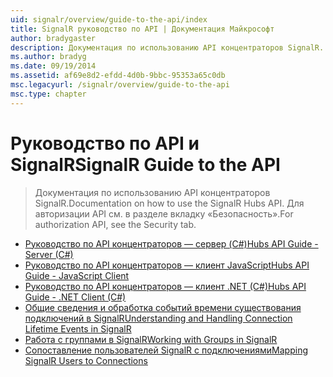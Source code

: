```yaml
---
uid: signalr/overview/guide-to-the-api/index
title: SignalR руководство по API | Документация Майкрософт
author: bradygaster
description: Документация по использованию API концентраторов SignalR. Для авторизации API см. в разделе вкладку «Безопасность».
ms.author: bradyg
ms.date: 09/19/2014
ms.assetid: af69e8d2-efdd-4d0b-9bbc-95353a65c0db
msc.legacyurl: /signalr/overview/guide-to-the-api
msc.type: chapter
---
```

<a name="signalr-guide-to-the-api"></a><span data-ttu-id="0ccb0-104">Руководство по API и SignalR</span><span class="sxs-lookup"><span data-stu-id="0ccb0-104">SignalR Guide to the API</span></span>
====================
> <span data-ttu-id="0ccb0-105">Документация по использованию API концентраторов SignalR.</span><span class="sxs-lookup"><span data-stu-id="0ccb0-105">Documentation on how to use the SignalR Hubs API.</span></span> <span data-ttu-id="0ccb0-106">Для авторизации API см. в разделе вкладку «Безопасность».</span><span class="sxs-lookup"><span data-stu-id="0ccb0-106">For authorization API, see the Security tab.</span></span>


- [<span data-ttu-id="0ccb0-107">Руководство по API концентраторов — сервер (C#)</span><span class="sxs-lookup"><span data-stu-id="0ccb0-107">Hubs API Guide - Server (C#)</span></span>](hubs-api-guide-server.md)
- [<span data-ttu-id="0ccb0-108">Руководство по API концентраторов — клиент JavaScript</span><span class="sxs-lookup"><span data-stu-id="0ccb0-108">Hubs API Guide - JavaScript Client</span></span>](hubs-api-guide-javascript-client.md)
- [<span data-ttu-id="0ccb0-109">Руководство по API концентраторов — клиент .NET (C#)</span><span class="sxs-lookup"><span data-stu-id="0ccb0-109">Hubs API Guide - .NET Client (C#)</span></span>](hubs-api-guide-net-client.md)
- [<span data-ttu-id="0ccb0-110">Общие сведения и обработка событий времени существования подключений в SignalR</span><span class="sxs-lookup"><span data-stu-id="0ccb0-110">Understanding and Handling Connection Lifetime Events in SignalR</span></span>](handling-connection-lifetime-events.md)
- [<span data-ttu-id="0ccb0-111">Работа с группами в SignalR</span><span class="sxs-lookup"><span data-stu-id="0ccb0-111">Working with Groups in SignalR</span></span>](working-with-groups.md)
- [<span data-ttu-id="0ccb0-112">Сопоставление пользователей SignalR с подключениями</span><span class="sxs-lookup"><span data-stu-id="0ccb0-112">Mapping SignalR Users to Connections</span></span>](mapping-users-to-connections.md)
